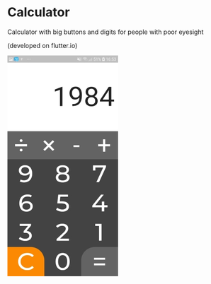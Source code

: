 # Calculator

Calculator with big buttons and digits for people with poor eyesight

(developed on flutter.io)

![img](s1.jpg)
